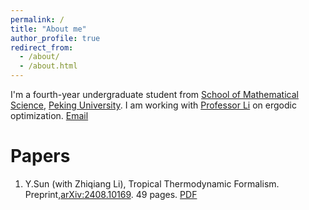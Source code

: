```yaml
---
permalink: /
title: "About me"
author_profile: true
redirect_from: 
  - /about/
  - /about.html
---
```


I'm a fourth-year undergraduate student from [School of Mathematical Science](https://www.math.pku.edu.cn), [Peking University](https://www.pku.edu.cn). I am working with [Professor Li](https://www.math.pku.edu.cn/teachers/lizq/) on ergodic optimization. 
[Email](mailto:yqsun@stu.pku.edu.cn)

Papers
======
1. Y.Sun (with Zhiqiang Li), Tropical Thermodynamic Formalism. Preprint,[arXiv:2408.10169](https://arxiv.org/abs/2408.10169). 49 pages. [PDF](https://arxiv.org/pdf/2408.10169)
